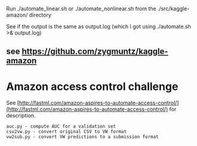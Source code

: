 Run ./automate_linear.sh or ./automate_nonlinear.sh from the ./src/kaggle-amazon/ directory


See if the output is the same as output.log (which I got using ./automate.sh >& output.log)

see https://github.com/zygmuntz/kaggle-amazon
------



Amazon access control challenge
===============================

See [http://fastml.com/amazon-aspires-to-automate-access-control/](http://fastml.com/amazon-aspires-to-automate-access-control/) for description.

	auc.py - compute AUC for a validation set
	csv2vw.py - convert original CSV to VW format
	vw2sub.py - convert VW predictions to a submission format
	
	
	
